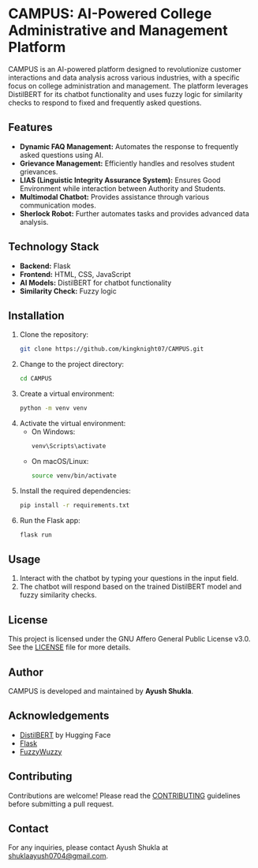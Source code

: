 # CAMPUS: AI-Powered College Administrative and Management Platform

CAMPUS is an AI-powered platform designed to revolutionize customer interactions and data analysis across various industries, with a specific focus on college administration and management. The platform leverages DistilBERT for its chatbot functionality and uses fuzzy logic for similarity checks to respond to fixed and frequently asked questions.

## Features

- **Dynamic FAQ Management:** Automates the response to frequently asked questions using AI.
- **Grievance Management:** Efficiently handles and resolves student grievances.
- **LIAS (Linguistic Integrity Assurance System):** Ensures Good Environment while interaction between Authority and Students.
- **Multimodal Chatbot:** Provides assistance through various communication modes.
- **Sherlock Robot:** Further automates tasks and provides advanced data analysis.

## Technology Stack

- **Backend:** Flask
- **Frontend:** HTML, CSS, JavaScript
- **AI Models:** DistilBERT for chatbot functionality
- **Similarity Check:** Fuzzy logic

## Installation

1. Clone the repository:
    ```sh
    git clone https://github.com/kingknight07/CAMPUS.git
    ```
2. Change to the project directory:
    ```sh
    cd CAMPUS
    ```
3. Create a virtual environment:
    ```sh
    python -m venv venv
    ```
4. Activate the virtual environment:
    - On Windows:
        ```sh
        venv\Scripts\activate
        ```
    - On macOS/Linux:
        ```sh
        source venv/bin/activate
        ```
5. Install the required dependencies:
    ```sh
    pip install -r requirements.txt
    ```
6. Run the Flask app:
    ```sh
    flask run
    ```

## Usage
 
1. Interact with the chatbot by typing your questions in the input field.
2. The chatbot will respond based on the trained DistilBERT model and fuzzy similarity checks.

## License

This project is licensed under the GNU Affero General Public License v3.0. See the [LICENSE](LICENSE) file for more details.

## Author

CAMPUS is developed and maintained by **Ayush Shukla**.

## Acknowledgements

- [DistilBERT](https://huggingface.co/transformers/model_doc/distilbert.html) by Hugging Face
- [Flask](https://flask.palletsprojects.com/)
- [FuzzyWuzzy](https://github.com/seatgeek/fuzzywuzzy)

## Contributing

Contributions are welcome! Please read the [CONTRIBUTING](CONTRIBUTING.md) guidelines before submitting a pull request.

## Contact

For any inquiries, please contact Ayush Shukla at shuklaayush0704@gmail.com.
